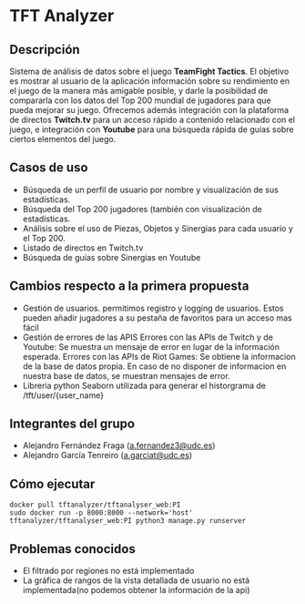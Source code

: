 # TFT Analyzer

## Descripción
Sistema de análisis de datos sobre el juego **TeamFight Tactics**.
El objetivo es mostrar al usuario de la aplicación información
sobre su rendimiento en el juego de la manera más amigable posible,
y darle la posibilidad de compararla con los datos del Top 200 mundial
de jugadores para que pueda mejorar su juego.
Ofrecemos además integración con la plataforma de directos **Twitch.tv**
para un acceso rápido a contenido relacionado con el juego, e integración
con **Youtube** para una búsqueda rápida de guías sobre ciertos elementos
del juego.

## Casos de uso
- Búsqueda de un perfil de usuario por nombre y visualización de sus
estadísticas.
- Búsqueda del Top 200 jugadores (también con visualización de
estadísticas.
- Análisis sobre el uso de Piezas, Objetos y Sinergias para cada
usuario y el Top 200.
- Listado de directos en Twitch.tv
- Búsqueda de guías sobre Sinergias en Youtube

## Cambios respecto a la primera propuesta
- Gestión de usuarios. permitimos registro y logging de usuarios.
	Estos pueden añadir jugadores a su pestaña de favoritos para un acceso mas fácil
- Gestión de errores de las APIS
	Errores con las APIs de Twitch y de Youtube: Se muestra un mensaje de error en lugar de la información esperada.
	Errores con las APIs de Riot Games: Se obtiene la informacion de la base de datos propia. En caso de no disponer de informacion en nuestra base de datos, se muestran mensajes de error.
- Libreria python Seaborn utilizada para generar el historgrama de /tft/user/{user_name}

## Integrantes del grupo
- Alejandro Fernández Fraga (​a.fernandez3@udc.es​)
- Alejandro García Tenreiro (a.garciat@udc.es)

## Cómo ejecutar
```
docker pull tftanalyzer/tftanalyser_web:PI
sudo docker run -p 8000:8000 --network='host' tftanalyzer/tftanalyser_web:PI python3 manage.py runserver
```

## Problemas conocidos
- El filtrado por regiones no está implementado
- La gráfica de rangos de la vista detallada de usuario no está implementada(no podemos obtener la información de la api)
